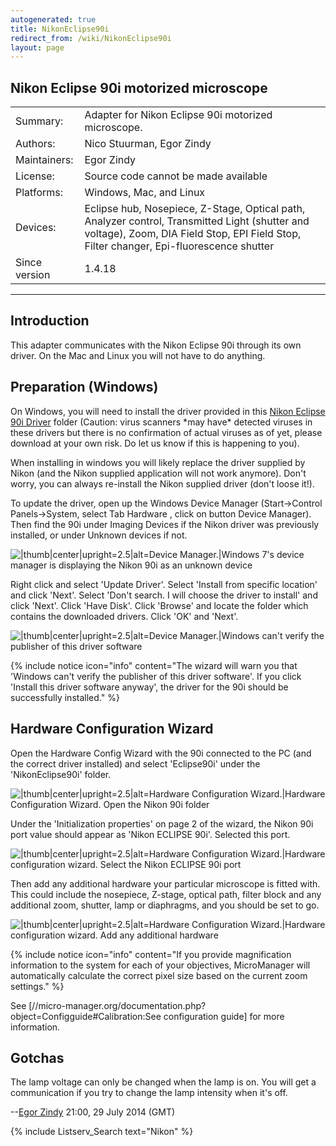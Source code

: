 ```yaml
---
autogenerated: true
title: NikonEclipse90i
redirect_from: /wiki/NikonEclipse90i
layout: page
---
```


## Nikon Eclipse 90i motorized microscope

|               |                                                                                                                                                                                          |
|---------------|------------------------------------------------------------------------------------------------------------------------------------------------------------------------------------------|
| Summary:      | Adapter for Nikon Eclipse 90i motorized microscope.                                                                                                                                      |
| Authors:      | Nico Stuurman, Egor Zindy                                                                                                                                                                |
| Maintainers:  | Egor Zindy                                                                                                                                                                               |
| License:      | Source code cannot be made available                                                                                                                                                     |
| Platforms:    | Windows, Mac, and Linux                                                                                                                                                                  |
| Devices:      | Eclipse hub, Nosepiece, Z-Stage, Optical path, Analyzer control, Transmitted Light (shutter and voltage), Zoom, DIA Field Stop, EPI Field Stop, Filter changer, Epi-fluorescence shutter |
| Since version | 1.4.18                                                                                                                                                                                   |

------------------------------------------------------------------------


## Introduction

This adapter communicates with the Nikon Eclipse 90i through its own
driver. On the Mac and Linux you will not have to do anything.

## Preparation (Windows)

On Windows, you will need to install the driver provided in this [Nikon
Eclipse 90i
Driver](http://valelab.ucsf.edu/~MM/drivers/NikonEclipse90i.zip) folder
(Caution: virus scanners \*may have\* detected viruses in these drivers
but there is no confirmation of actual viruses as of yet, please
download at your own risk. Do let us know if this is happening to you).

When installing in windows you will likely replace the driver supplied
by Nikon (and the Nikon supplied application will not work anymore).
Don't worry, you can always re-install the Nikon supplied driver (don't
loose it!).

To update the driver, open up the Windows Device Manager
(Start-&gt;Control Panels-&gt;System, select Tab Hardware , click on
button Device Manager). Then find the 90i under Imaging Devices if the
Nikon driver was previously installed, or under Unknown devices if not.

![\|thumb\|center\|upright=2.5\|alt=Device Manager.\|Windows 7's device
manager is displaying the Nikon 90i as an unknown
device](media/Device_manager_unkown.png "|thumb|center|upright=2.5|alt=Device Manager.|Windows 7's device manager is displaying the Nikon 90i as an unknown device")

Right click and select 'Update Driver'. Select 'Install from specific
location' and click 'Next'. Select 'Don't search. I will choose the
driver to install' and click 'Next'. Click 'Have Disk'. Click 'Browse'
and locate the folder which contains the downloaded drivers. Click 'OK'
and 'Next'.

![\|thumb\|center\|upright=2.5\|alt=Device Manager.\|Windows can't
verify the publisher of this driver
software](media/Driver_warning_90i.png "|thumb|center|upright=2.5|alt=Device Manager.|Windows can't verify the publisher of this driver software")

{% include notice icon="info" content="The wizard will warn you that 'Windows can't verify the publisher of this driver software'. If you click 'Install this driver software anyway', the driver for the 90i should be successfully installed." %}

## Hardware Configuration Wizard

Open the Hardware Config Wizard with the 90i connected to the PC (and
the correct driver installed) and select 'Eclipse90i' under the
'NikonEclipse90i' folder.

![\|thumb\|center\|upright=2.5\|alt=Hardware Configuration
Wizard.\|Hardware Configuration Wizard. Open the Nikon 90i
folder](media/Hardware_wizard_90i_1.png "|thumb|center|upright=2.5|alt=Hardware Configuration Wizard.|Hardware Configuration Wizard. Open the Nikon 90i folder")

Under the 'Initialization properties' on page 2 of the wizard, the Nikon
90i port value should appear as 'Nikon ECLIPSE 90i'. Selected this port.

![\|thumb\|center\|upright=2.5\|alt=Hardware Configuration
Wizard.\|Hardware configuration wizard. Select the Nikon ECLIPSE 90i
port](media/Hardware_wizard_90i_2.png "|thumb|center|upright=2.5|alt=Hardware Configuration Wizard.|Hardware configuration wizard. Select the Nikon ECLIPSE 90i port")

Then add any additional hardware your particular microscope is fitted
with. This could include the nosepiece, Z-stage, optical path, filter
block and any additional zoom, shutter, lamp or diaphragms, and you
should be set to go.

![\|thumb\|center\|upright=2.5\|alt=Hardware Configuration
Wizard.\|Hardware configuration wizard. Add any additional
hardware](media/Hardware_wizard_90i_3.png "|thumb|center|upright=2.5|alt=Hardware Configuration Wizard.|Hardware configuration wizard. Add any additional hardware")

{% include notice icon="info" content="If you provide magnification information to the system for each of your objectives, MicroManager will automatically calculate the correct pixel size based on the current zoom settings." %}

See
\[//micro-manager.org/documentation.php?object=Configguide\#Calibration:See
configuration guide\] for more information.

## Gotchas

The lamp voltage can only be changed when the lamp is on. You will get a
communication if you try to change the lamp intensity when it's off.

--[Egor Zindy](/users/Zindy "wikilink") 21:00, 29 July 2014 (GMT)

{% include Listserv_Search text="Nikon" %}
